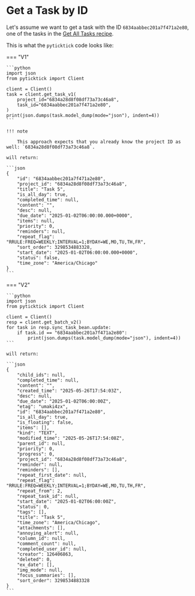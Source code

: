 # Get a Task by ID

Let's assume we want to get a task with the ID `6834aabbec201a7f471a2e80`, one of the tasks in the [Get All Tasks recipe](./get_all_tasks.md).

This is what the `pyticktick` code looks like:

=== "V1"

    ```python
    import json
    from pyticktick import Client

    client = Client()
    task = client.get_task_v1(
        project_id="6834a28d8f08df73a73c46a8",
        task_id="6834aabbec201a7f471a2e80",
    )
    print(json.dumps(task.model_dump(mode="json"), indent=4))
    ```

    !!! note

        This approach expects that you already know the project ID as well: `6834a28d8f08df73a73c46a8`.

    will return:

    ```json
    {
        "id": "6834aabbec201a7f471a2e80",
        "project_id": "6834a28d8f08df73a73c46a8",
        "title": "Task 5",
        "is_all_day": true,
        "completed_time": null,
        "content": "",
        "desc": null,
        "due_date": "2025-01-02T06:00:00.000+0000",
        "items": null,
        "priority": 0,
        "reminders": null,
        "repeat_flag": "RRULE:FREQ=WEEKLY;INTERVAL=1;BYDAY=WE,MO,TU,TH,FR",
        "sort_order": 3298534883328,
        "start_date": "2025-01-02T06:00:00.000+0000",
        "status": false,
        "time_zone": "America/Chicago"
    }
    ```

=== "V2"

    ```python
    import json
    from pyticktick import Client

    client = Client()
    resp = client.get_batch_v2()
    for task in resp.sync_task_bean.update:
        if task.id == "6834aabbec201a7f471a2e80":
            print(json.dumps(task.model_dump(mode="json"), indent=4))
    ```

    will return:

    ```json
    {
        "child_ids": null,
        "completed_time": null,
        "content": "",
        "created_time": "2025-05-26T17:54:03Z",
        "desc": null,
        "due_date": "2025-01-02T06:00:00Z",
        "etag": "umaki4zx",
        "id": "6834aabbec201a7f471a2e80",
        "is_all_day": true,
        "is_floating": false,
        "items": [],
        "kind": "TEXT",
        "modified_time": "2025-05-26T17:54:08Z",
        "parent_id": null,
        "priority": 0,
        "progress": 0,
        "project_id": "6834a28d8f08df73a73c46a8",
        "reminder": null,
        "reminders": [],
        "repeat_first_date": null,
        "repeat_flag": "RRULE:FREQ=WEEKLY;INTERVAL=1;BYDAY=WE,MO,TU,TH,FR",
        "repeat_from": 2,
        "repeat_task_id": null,
        "start_date": "2025-01-02T06:00:00Z",
        "status": 0,
        "tags": [],
        "title": "Task 5",
        "time_zone": "America/Chicago",
        "attachments": [],
        "annoying_alert": null,
        "column_id": null,
        "comment_count": null,
        "completed_user_id": null,
        "creator": 126406863,
        "deleted": 0,
        "ex_date": [],
        "img_mode": null,
        "focus_summaries": [],
        "sort_order": 3298534883328
    }
    ```
